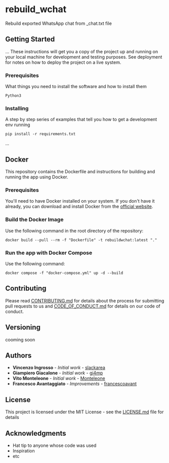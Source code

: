 # rebuild_wchat
Rebuild exported WhatsApp chat from _chat.txt file

## Getting Started

...
These instructions will get you a copy of the project up and running on your local machine for development and testing purposes.
See deployment for notes on how to deploy the project on a live system.

### Prerequisites

What things you need to install the software and how to install them

```
Python3
```

### Installing

A step by step series of examples that tell you how to get a development env running

```
pip install -r requirements.txt
```

...
## Docker
This repository contains the Dockerfile and instructions for building and running the app using Docker.
### Prerequisites
You'll need to have Docker installed on your system. If you don't have it already, you can download and install Docker from the [official website](https://www.docker.com/get-started/).

### Build the Docker Image
Use the following command in the root directory of the repository:

```
docker build --pull --rm -f "Dockerfile" -t rebuildwchat:latest "."
```
### Run the app with Docker Compose
Use the following command:

```
docker compose -f "docker-compose.yml" up -d --build
```

## Contributing

Please read [CONTRIBUTING.md](CONTRIBUTING.md) for details about the process for submitting pull requests to us and [CODE_OF_CONDUCT.md](CODE_OF_CONDUCT.md) for details on our code of conduct. 

## Versioning

cooming soon

## Authors

* **Vincenzo Ingrosso** - *Initial work* - [slackarea](https://github.com/slackarea)
* **Giampiero Giacalone** - *Initial work* - [gi4mp](https://github.com/gi4mp)
* **Vito Monteleone** - *Initial work* - [Monteleone](https://github.com/Monteleone)
* **Francesco Avantaggiato** - *Improvements* - [francescoavant](https://github.com/francescoavant)


## License

This project is licensed under the MIT License - see the [LICENSE.md](LICENSE.md) file for details

## Acknowledgments

* Hat tip to anyone whose code was used
* Inspiration
* etc

